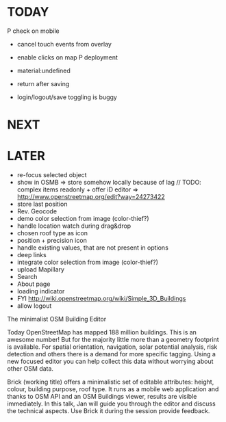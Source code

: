 
# TODAY

P check on mobile
  - cancel touch events from overlay
  - enable clicks on map
P deployment


- material:undefined
- return after saving
- login/logout/save toggling is buggy


# NEXT


# LATER

- re-focus selected object
- show in OSMB => store somehow locally because of lag
// TODO: complex items readonly + offer iD editor => http://www.openstreetmap.org/edit?way=24273422
- store last position
- Rev. Geocode
- demo color selection from image (color-thief?)
- handle location watch during drag&drop
- chosen roof type as icon
- position + precision icon
- handle existing values, that are not present in options
- deep links
- integrate color selection from image (color-thief?)
- upload Mapillary
- Search
- About page
- loading indicator
- FYI http://wiki.openstreetmap.org/wiki/Simple_3D_Buildings
- allow logout


The minimalist OSM Building Editor

Today OpenStreetMap has mapped 188 million buildings. This is an awesome number! But for the majority little more than a geometry footprint is available. For spatial orientation, navigation,
solar potential analysis, risk detection and others there is a demand for more specific tagging. Using a new focused editor you can help collect this data without worrying about other OSM data.

Brick (working title) offers a minimalistic set of editable attributes: height, colour, building purpose, roof type. It runs as a mobile web application and thanks to OSM API and an OSM Buildings
viewer, results are visible immediately. In this talk, Jan will guide you through the editor and discuss the technical aspects. Use Brick it during the session provide feedback.